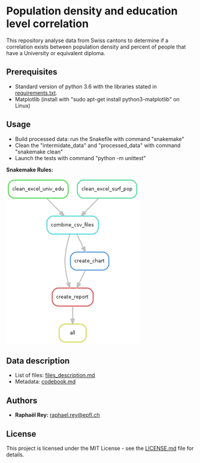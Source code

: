 # Population density and education level correlation

This repository analyse data from Swiss cantons to determine if a correlation exists
between population density and percent of people that have a University or equivalent
diploma.

## Prerequisites
* Standard version of python 3.6 with the libraries stated in [requirements.txt](./requirements.txt).
* Matplotlib (install with "sudo apt-get install python3-matplotlib" on Linux)

## Usage
* Build processed data: run the Snakefile with command "snakemake"
* Clean the "intermidate_data" and "processed_data" with command "snakemake clean"
* Launch the tests with command "python -m unittest"

**Snakemake Rules:**

![rules](/documentation/rulegraph.png)

## Data description
* List of files: [files_description.md](documentation/files_description.md)
* Metadata: [codebook.md](./documentation/codebook.md)

## Authors
* **Raphaël Rey:** [raphael.rey@epfl.ch](mailto:raphael.rey@epfl.ch)

## License
This project is licensed under the MIT License - see the [LICENSE.md](./LICENSE.txt) file for details.
